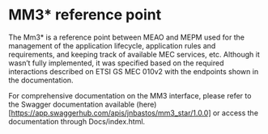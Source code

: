 # MM3* reference point
The Mm3* is a reference point between MEAO and MEPM used for the management of the application lifecycle, application rules and requirements, and keeping track of available MEC services, etc. Although it wasn’t fully implemented, it was specified based on the required interactions described on ETSI GS MEC 010v2 with the endpoints shown in the documentation.

For comprehensive documentation on the MM3 interface, please refer to the Swagger documentation available (here)[https://app.swaggerhub.com/apis/jnbastos/mm3_star/1.0.0] or access the documentation through Docs/index.html.